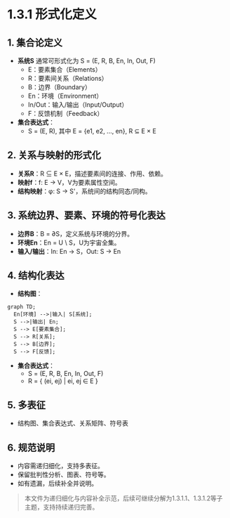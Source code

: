 # 1.3.1 形式化定义

## 1. 集合论定义

- **系统S** 通常可形式化为 S = (E, R, B, En, In, Out, F)
  - E：要素集合（Elements）
  - R：要素间关系（Relations）
  - B：边界（Boundary）
  - En：环境（Environment）
  - In/Out：输入/输出（Input/Output）
  - F：反馈机制（Feedback）
- **集合表达式**：
  - S = (E, R), 其中 E = {e1, e2, ..., en}, R ⊆ E × E

## 2. 关系与映射的形式化

- **关系R**：R ⊆ E × E，描述要素间的连接、作用、依赖。
- **映射f**：f: E → V，V为要素属性空间。
- **结构映射**：φ: S → S'，系统间的结构同态/同构。

## 3. 系统边界、要素、环境的符号化表达

- **边界B**：B = ∂S，定义系统与环境的分界。
- **环境En**：En = U \ S，U为宇宙全集。
- **输入/输出**：In: En → S，Out: S → En

## 4. 结构化表达

- **结构图**：

```mermaid
graph TD;
  En[环境] -->|输入| S[系统];
  S -->|输出| En;
  S --> E[要素集合];
  S --> R[关系];
  S --> B[边界];
  S --> F[反馈];
```

- **集合表达式**：
  - S = (E, R, B, En, In, Out, F)
  - R = { (ei, ej) | ei, ej ∈ E }

## 5. 多表征

- 结构图、集合表达式、关系矩阵、符号表

## 6. 规范说明

- 内容需递归细化，支持多表征。
- 保留批判性分析、图表、符号等。
- 如有遗漏，后续补全并说明。

> 本文件为递归细化与内容补全示范，后续可继续分解为1.3.1.1、1.3.1.2等子主题，支持持续递归完善。
